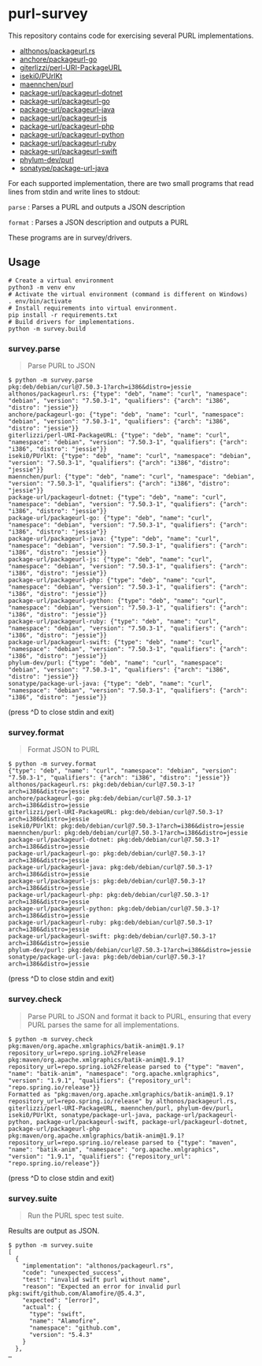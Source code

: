# purl-survey

This repository contains code for exercising several PURL implementations.

- [althonos/packageurl.rs](https://github.com/althonos/packageurl.rs)
- [anchore/packageurl-go](https://github.com/anchore/packageurl-go)
- [giterlizzi/perl-URI-PackageURL](https://github.com/giterlizzi/perl-URI-PackageURL)
- [iseki0/PUrlKt](https://github.com/iseki0/PUrlKt)
- [maennchen/purl](https://github.com/maennchen/purl)
- [package-url/packageurl-dotnet](https://github.com/package-url/packageurl-dotnet)
- [package-url/packageurl-go](https://github.com/package-url/packageurl-go)
- [package-url/packageurl-java](https://github.com/package-url/packageurl-java)
- [package-url/packageurl-js](https://github.com/package-url/packageurl-js)
- [package-url/packageurl-php](https://github.com/package-url/packageurl-php)
- [package-url/packageurl-python](https://github.com/package-url/packageurl-python)
- [package-url/packageurl-ruby](https://github.com/package-url/packageurl-ruby)
- [package-url/packageurl-swift](https://github.com/package-url/packageurl-swift)
- [phylum-dev/purl](https://github.com/phylum-dev/purl)
- [sonatype/package-url-java](https://github.com/sonatype/package-url-java)

For each supported implementation, there are two small programs that read lines from stdin and write lines to stdout:

`parse`
: Parses a PURL and outputs a JSON description

`format`
: Parses a JSON description and outputs a PURL

These programs are in survey/drivers.

## Usage

```shell
# Create a virtual environment
python3 -m venv env
# Activate the virtual environment (command is different on Windows)
. env/bin/activate
# Install requirements into virtual environment.
pip install -r requirements.txt
# Build drivers for implementations.
python -m survey.build
```

### survey.parse

> Parse PURL to JSON

```
$ python -m survey.parse
pkg:deb/debian/curl@7.50.3-1?arch=i386&distro=jessie
althonos/packageurl.rs: {"type": "deb", "name": "curl", "namespace": "debian", "version": "7.50.3-1", "qualifiers": {"arch": "i386", "distro": "jessie"}}
anchore/packageurl-go: {"type": "deb", "name": "curl", "namespace": "debian", "version": "7.50.3-1", "qualifiers": {"arch": "i386", "distro": "jessie"}}
giterlizzi/perl-URI-PackageURL: {"type": "deb", "name": "curl", "namespace": "debian", "version": "7.50.3-1", "qualifiers": {"arch": "i386", "distro": "jessie"}}
iseki0/PUrlKt: {"type": "deb", "name": "curl", "namespace": "debian", "version": "7.50.3-1", "qualifiers": {"arch": "i386", "distro": "jessie"}}
maennchen/purl: {"type": "deb", "name": "curl", "namespace": "debian", "version": "7.50.3-1", "qualifiers": {"arch": "i386", "distro": "jessie"}}
package-url/packageurl-dotnet: {"type": "deb", "name": "curl", "namespace": "debian", "version": "7.50.3-1", "qualifiers": {"arch": "i386", "distro": "jessie"}}
package-url/packageurl-go: {"type": "deb", "name": "curl", "namespace": "debian", "version": "7.50.3-1", "qualifiers": {"arch": "i386", "distro": "jessie"}}
package-url/packageurl-java: {"type": "deb", "name": "curl", "namespace": "debian", "version": "7.50.3-1", "qualifiers": {"arch": "i386", "distro": "jessie"}}
package-url/packageurl-js: {"type": "deb", "name": "curl", "namespace": "debian", "version": "7.50.3-1", "qualifiers": {"arch": "i386", "distro": "jessie"}}
package-url/packageurl-php: {"type": "deb", "name": "curl", "namespace": "debian", "version": "7.50.3-1", "qualifiers": {"arch": "i386", "distro": "jessie"}}
package-url/packageurl-python: {"type": "deb", "name": "curl", "namespace": "debian", "version": "7.50.3-1", "qualifiers": {"arch": "i386", "distro": "jessie"}}
package-url/packageurl-ruby: {"type": "deb", "name": "curl", "namespace": "debian", "version": "7.50.3-1", "qualifiers": {"arch": "i386", "distro": "jessie"}}
package-url/packageurl-swift: {"type": "deb", "name": "curl", "namespace": "debian", "version": "7.50.3-1", "qualifiers": {"arch": "i386", "distro": "jessie"}}
phylum-dev/purl: {"type": "deb", "name": "curl", "namespace": "debian", "version": "7.50.3-1", "qualifiers": {"arch": "i386", "distro": "jessie"}}
sonatype/package-url-java: {"type": "deb", "name": "curl", "namespace": "debian", "version": "7.50.3-1", "qualifiers": {"arch": "i386", "distro": "jessie"}}
```

(press ^D to close stdin and exit)

### survey.format

> Format JSON to PURL

```
$ python -m survey.format
{"type": "deb", "name": "curl", "namespace": "debian", "version": "7.50.3-1", "qualifiers": {"arch": "i386", "distro": "jessie"}}
althonos/packageurl.rs: pkg:deb/debian/curl@7.50.3-1?arch=i386&distro=jessie
anchore/packageurl-go: pkg:deb/debian/curl@7.50.3-1?arch=i386&distro=jessie
giterlizzi/perl-URI-PackageURL: pkg:deb/debian/curl@7.50.3-1?arch=i386&distro=jessie
iseki0/PUrlKt: pkg:deb/debian/curl@7.50.3-1?arch=i386&distro=jessie
maennchen/purl: pkg:deb/debian/curl@7.50.3-1?arch=i386&distro=jessie
package-url/packageurl-dotnet: pkg:deb/debian/curl@7.50.3-1?arch=i386&distro=jessie
package-url/packageurl-go: pkg:deb/debian/curl@7.50.3-1?arch=i386&distro=jessie
package-url/packageurl-java: pkg:deb/debian/curl@7.50.3-1?arch=i386&distro=jessie
package-url/packageurl-js: pkg:deb/debian/curl@7.50.3-1?arch=i386&distro=jessie
package-url/packageurl-php: pkg:deb/debian/curl@7.50.3-1?arch=i386&distro=jessie
package-url/packageurl-python: pkg:deb/debian/curl@7.50.3-1?arch=i386&distro=jessie
package-url/packageurl-ruby: pkg:deb/debian/curl@7.50.3-1?arch=i386&distro=jessie
package-url/packageurl-swift: pkg:deb/debian/curl@7.50.3-1?arch=i386&distro=jessie
phylum-dev/purl: pkg:deb/debian/curl@7.50.3-1?arch=i386&distro=jessie
sonatype/package-url-java: pkg:deb/debian/curl@7.50.3-1?arch=i386&distro=jessie
```

(press ^D to close stdin and exit)

### survey.check

> Parse PURL to JSON and format it back to PURL, ensuring that every PURL parses the same for all implementations.

```
$ python -m survey.check
pkg:maven/org.apache.xmlgraphics/batik-anim@1.9.1?repository_url=repo.spring.io%2Frelease
pkg:maven/org.apache.xmlgraphics/batik-anim@1.9.1?repository_url=repo.spring.io%2Frelease parsed to {"type": "maven", "name": "batik-anim", "namespace": "org.apache.xmlgraphics", "version": "1.9.1", "qualifiers": {"repository_url": "repo.spring.io/release"}}
Formatted as "pkg:maven/org.apache.xmlgraphics/batik-anim@1.9.1?repository_url=repo.spring.io/release" by althonos/packageurl.rs, giterlizzi/perl-URI-PackageURL, maennchen/purl, phylum-dev/purl, iseki0/PUrlKt, sonatype/package-url-java, package-url/packageurl-python, package-url/packageurl-swift, package-url/packageurl-dotnet, package-url/packageurl-php
pkg:maven/org.apache.xmlgraphics/batik-anim@1.9.1?repository_url=repo.spring.io/release parsed to {"type": "maven", "name": "batik-anim", "namespace": "org.apache.xmlgraphics", "version": "1.9.1", "qualifiers": {"repository_url": "repo.spring.io/release"}}
```

(press ^D to close stdin and exit)

### survey.suite

> Run the PURL spec test suite.

Results are output as JSON.

```
$ python -m survey.suite
[
  {
    "implementation": "althonos/packageurl.rs",
    "code": "unexpected_success",
    "test": "invalid swift purl without name",
    "reason": "Expected an error for invalid purl pkg:swift/github.com/Alamofire/@5.4.3",
    "expected": "[error]",
    "actual": {
      "type": "swift",
      "name": "Alamofire",
      "namespace": "github.com",
      "version": "5.4.3"
    }
  },
…
```
